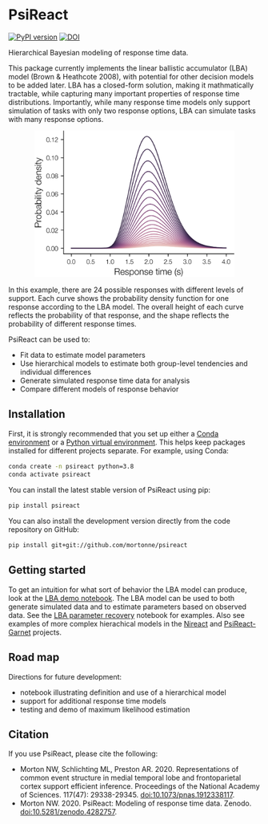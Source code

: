# PsiReact
[![PyPI version](https://badge.fury.io/py/psireact.svg)](https://badge.fury.io/py/psireact)
[![DOI](https://zenodo.org/badge/DOI/10.5281/zenodo.4282757.svg)](https://doi.org/10.5281/zenodo.4282757)

Hierarchical Bayesian modeling of response time data.

This package currently implements the linear ballistic accumulator (LBA) model (Brown & Heathcote 2008), with potential for other decision models to be added later.
LBA has a closed-form solution, making it mathmatically tractable, while capturing many important properties of response time distributions.
Importantly, while many response time models only support simulation of tasks with only two response options, LBA can simulate tasks with many response options.

<p align="center">
  <img src="https://github.com/mortonne/psireact/blob/master/jupyter/lba_24afc.png" alt="probability density function" width="400">
</p>

In this example, there are 24 possible responses with different levels of support.
Each curve shows the probability density function for one response according to the LBA model.
The overall height of each curve reflects the probability of that response, and the shape reflects the probability of different response times.

PsiReact can be used to:
 * Fit data to estimate model parameters
 * Use hierarchical models to estimate both group-level tendencies and individual differences
 * Generate simulated response time data for analysis
 * Compare different models of response behavior

## Installation

First, it is strongly recommended that you set up either a [Conda environment](https://conda.io/en/latest/) or a [Python virtual environment](https://docs.python.org/3/library/venv.html). 
This helps keep packages installed for different projects separate. 
For example, using Conda:

```bash
conda create -n psireact python=3.8
conda activate psireact
```

You can install the latest stable version of PsiReact using pip:

```bash
pip install psireact
```

You can also install the development version directly from the code
repository on GitHub:

```bash
pip install git+git://github.com/mortonne/psireact
```

## Getting started

To get an intuition for what sort of behavior the LBA model can produce, look at the [LBA demo notebook](https://github.com/mortonne/psireact/blob/master/jupyter/lba_demo.ipynb). 
The LBA model can be used to both generate simulated data and to estimate parameters based on observed data. 
See the [LBA parameter recovery](https://github.com/mortonne/psireact/blob/master/jupyter/lba_recovery.ipynb) notebook for examples.
Also see examples of more complex hierachical models in the [Nireact](https://github.com/mortonne/nireact) and [PsiReact-Garnet](https://github.com/prestonlab/psireact-garnet) projects.

## Road map

Directions for future development:
 * notebook illustrating definition and use of a hierarchical model
 * support for additional response time models
 * testing and demo of maximum likelihood estimation

## Citation

If you use PsiReact, please cite the following:

 * Morton NW, Schlichting ML, Preston AR. 2020. 
   Representations of common event structure in medial temporal lobe and frontoparietal cortex support efficient inference. 
   Proceedings of the National Academy of Sciences. 
   117(47): 29338-29345.
   [doi:10.1073/pnas.1912338117](https://doi.org/10.1073/pnas.1912338117).
 * Morton NW. 2020. 
   PsiReact: Modeling of response time data. 
   Zenodo.
   [doi:10.5281/zenodo.4282757](https://doi.org/10.5281/zenodo.4282757).
